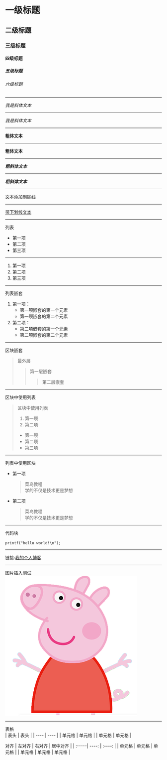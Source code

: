 # 一级标题
## 二级标题
### 三级标题
#### 四级标题
##### 五级标题
###### 六级标题
***
*我是斜体文本*
***
_我是斜体文本_
***
**粗体文本**
***
__粗体文本__
***
***粗斜体文本***
***
___粗斜体文本___
***
~~文本添加删除线~~
***
<u>带下划线文本</u>
***
列表
* 第一项
* 第二项
* 第三项
***
1. 第一项
2. 第二项
3. 第三项
***
列表嵌套
1. 第一项：
    - 第一项嵌套的第一个元素
    - 第一项嵌套的第二个元素
2. 第二项：
    - 第二项嵌套的第一个元素
    - 第二项嵌套的第二个元素
***
区块嵌套
> 最外层
> > 第一层嵌套
> > > 第二层嵌套
***
区块中使用列表
> 区块中使用列表
> 1. 第一项
> 2. 第二项
> + 第一项
> + 第二项
> + 第三项
***
列表中使用区块
* 第一项
    > 菜鸟教程  
    > 学的不仅是技术更是梦想
* 第二项
    > 菜鸟教程  
    > 学的不仅是技术更是梦想
***
代码块
```
printf("hello world!\n");
```
***
链接:[我的个人博客](jihoonli.github.io)
***
图片插入测试  
![caption](./test.PNG)
***
表格  
|  表头   | 表头  |
|  ----  | ----  |
| 单元格  | 单元格 |
| 单元格  | 单元格 |

对齐
| 左对齐 | 右对齐 | 居中对齐 |
| :-----| ----: | :----: |
| 单元格 | 单元格 | 单元格 |
| 单元格 | 单元格 | 单元格 |
